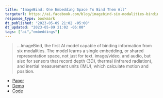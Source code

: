 ```yaml
---
title: "ImageBind: One Embedding Space To Bind Them All"
targeturl: https://ai.facebook.com/blog/imagebind-six-modalities-binding-ai/ 
response_type: bookmark
dt_published: "2023-05-09 21:02 -05:00"
dt_updated: "2023-05-09 21:02 -05:00"
tags: ["ai","embeddings"]
---
```


> ...ImageBind, the first AI model capable of binding information from six modalities. The model learns a single embedding, or shared representation space, not just for text, image/video, and audio, but also for sensors that record depth (3D), thermal (infrared radiation), and inertial measurement units (IMU), which calculate motion and position.

- [Paper](https://dl.fbaipublicfiles.com/imagebind/imagebind_final.pdf)
- [Demo](https://imagebind.metademolab.com/)
- [Code](https://github.com/facebookresearch/ImageBind)